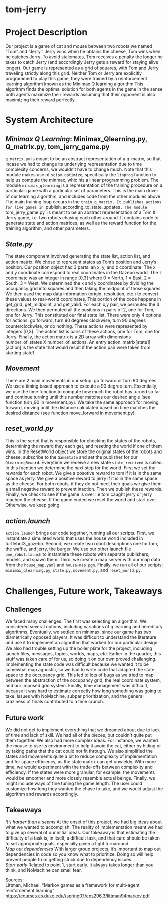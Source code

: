 # tom-jerry   
# Project Description   
Our project is a game of cat and mouse between two robots we named “Tom” and “Jerry.” Jerry wins when he obtains the cheese, Tom wins when he catches Jerry. To avoid stalemates, Tom receives a penalty the longer he takes to catch Jerry (and accordingly Jerry gets a reward for staying alive longer). Our game is represented as a grid of squares, with Tom and Jerry traveling strictly along this grid. Neither Tom or Jerry are explicitly programmed to play this game, they were trained by a reinforcement learning algorithm known as the Minimax Q learning algorithm.This algorithm finds the optimal solution for both agents in the game in the sense both agents maximize their rewards assuming that their opponent is also maximizing their reward perfectly.

# System Architecture  

## *Minimax Q Learning*: Minimax_Qlearning.py, Q_matrix.py, tom_jerry_game.py   
`q_matrix.py` is meant to be an abstract representation of a q-matrix, so that incase we had to change its underlying representation due to time complexity concerns, we wouldn’t have to change much. Note that this module makes use of `scipy.optimize`, specifically the `linprog` function to help us compute the minmax, whic his a linear programming problem. The module `minimax_qlearning` is a representation of the training procedure on a particular game with a particular set of parameters. This is the main driver of our learning algorithm, and includes code from the other modules above. The main training loop occurs in the `train_q_matrix. It publishes actions for live games in `publish_according_to_state_updates`. The module `tom_jerry_game.py` is meant to be an abstract representation of a Tom & Jerry game, i.e. two robots chasing each other around. It contains code to generate state and action matrices, as well as the reward function for the training algorithm, and other parameters.


## *State.py*     
The state component involved generating the state list, action list, and action matrix. We chose to represent states as Tom’s position and Jerry’s position. Our position object had 3 parts: an x, y, and z coordinate. The x and y coordinate correspond to real coordinates in the Gazebo world. The z coordinate was an integer in range [0,3] where 0 = North, 1 = East, 2 = South, 3 = West. We determined the x and y coordinates by dividing the occupancy grid into squares and then taking the midpoint of those squares. We then used the map data information (origin, resolution, etc.) to convert these values to real-world coordinates. This portion of the code happens in get_grid, get_midpoint, and get_valid. For each x,y pair, we permuted the 4 directions. We then permuted all the positions in pairs of 2, one for Tom, one for Jerry. This constituted our final state list. There were only 4 options for actions: go forward, turn 90 degrees clockwise, turn 90 degrees counterclockwise, or do nothing. These actions were represented by integers [0,3]. The action list is pairs of these actions, one for Tom, one for Jerry. Finally, the action matrix is a 2D array with dimensions number_of_states X number_of_actions. An entry action_matrix[state1][action] is the state that would result if the action pair were taken from starting state1.  

## *Movement*   
There are 2 main movements in our setup: go forward or turn 90 degrees. We use a timing based approach to execute a 90 degree turn. Essentially, we use the time function to compute how much the robot has turned so far and continue turning until this number matches our desired angle (see function turn_90 in movement.py). We take the same approach for moving forward, moving until the distance calculated based on time matches the desired distance (see function move_forward in movement.py). 

## *reset_world.py*
This is the script that is responsible for checking the states of the robots, determining the reward they each get, and reseting the world if one of them wins. In the ResetWorld object we store the original states of the robots and cheese, subscribe to the `GameState` and set the publisher for our `QLearningReward`. Everytime we receive a new state `state_received` is called. In this fucntion we determine the next step for the world. First we set the rewards for each robot. We give a posotive reward to tom if it is in the same space as jerry. We give a positive reward to jerry if it is in the same space as the cheese. For both robots, if they do not meet their goals we give them a small negative reward to prevent inaction. Then we publish these rewards. Finally, we check to see if the game is over i.e tom caught jerry or jerry reached the cheese. If the game ended we reset the world and start over. Otherwise, we keep going.

## *action.launch*
`action.launch` brings our code together, running all our scripts. First, we instantiate a simulated world that uses the house world included in turtlebot3_gazebo. Second, we create two robot descriptions one for tom, the waffle, and jerry, the burger. We use our other launch file `one_robot.launch` to instantiate these robots with separate publishers, models, and spawn them. Third, we create a map server with our map data from the `house_map.yaml` and `house-map.pgm`. Finally, we run all of our scripts: `minimax_qlearning.py`, `state.py`, `movement.py`, and `reset_world.py`.

# Challenges, Future work, Takeaways   

## Challenges    
We faced many challenges. The first was selecting an algorithm. We considered several options, including variations of q learning and hereditary algorithms. Eventually, we settled on minimax, since our game has two diametrically opposed players. It was difficult to understand the literature and use it to implement an algorithm that worked for our particular design. We also had trouble setting up the boiler plate for the project, including launch files, messages, topics, worlds, maps, etc. Earlier in the quarter, this stuff was taken care of for us, so doing it on our own proved challenging. Implementing the state code was difficult because we wanted it to be somewhat map agnostic, so we had to write code that adapted the state space to the occupancy grid. This led to lots of bugs as we tried to map between the abstraction of the occupancy grid, the real coordinate system, and our imposed grid system. Finally, time management was difficult, because it was hard to estimate correctly how long something was going to take. Issues with NoMachine, subpar prioritization, and the general craziness of finals contributed to a time crunch. 

## Future work   
We did not get to implement everything that we dreamed about due to lack of time and lack of skill. We had all of the pieces, but couldn't quite put them together. We also had more complex ideas. For instance, we wanted the mouse to use its environment to help it avoid the cat, either by hiding or by taking paths that the cat could not fit through. We also simplified the states and movements quite a bit to reduce complexity of implementation and for space efficiency, as the state matrix can get unwieldy. With more time, we would experiment with the trade-offs between complexity and efficiency. If the states were more granular, for example, the movements would be smoother and more closely resemble actual beings. Finally, we might include ways of fine tuning the game length. The user could customize how long they wanted the chase to take, and we would adjust the algorithm and rewards accordingly. 

## Takeaways    
*It’s harder than it seems* At the onset of this project, we had big ideas about what we wanted to accomplish. The reality of implementation meant we had to give up several of our initial ideas. Our takeaway is that estimating the difficulty of a task is, in itself, a difficult task, and that care should be taken to set appropriate goals, especially given a tight turnaround.   
*Map out dependencies* With larger group projects, it’s important to map out dependencies in code so you know what to prioritize. Doing so will help prevent people from getting stuck due to dependency issues.   
*Start early* Related to point 1, start early. It always takes longer than you think, and NoMachine can smell fear.   

 
Sources:   
Littman, Michael. “Markov games as a framework for multi-agent reinforcement learning”  
https://courses.cs.duke.edu//spring07/cps296.3/littman94markov.pdf   

